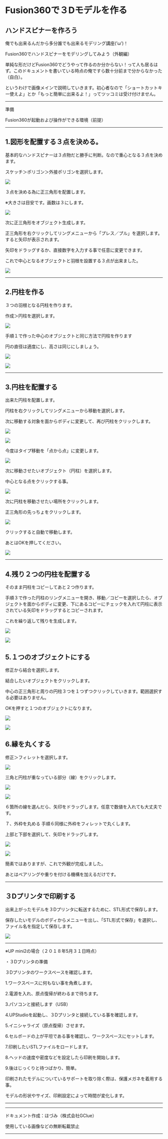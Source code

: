 # Fusion360で３Dモデルを作る

## ハンドスピナーを作ろう

俺でも出来るんだから多分誰でも出来るモデリング講座(’ω’)！

Fusion360でハンドスピナーをモデリングしてみよう（外観編）

単純な形だけどFusion360でどうやって作るのか分からない！って人も居るはず。このドキュメントを書いている時点の俺ですら数十分前まで分からなかった（自白）。

というわけで画像メインで説明していきます。初心者なので「ショートカットキー使えよ」とか「もっと簡単に出来るよ！」ってツッコミは受け付けません。

<hr>

準備

Fusion360が起動および操作ができる環境（前提）

<hr>

## 1.図形を配置する３点を決める。

基本的なハンドスピナーは３点物だと勝手に判断。なので重心となる３点を決めます。

スケッチ＞ポリゴン＞外接ポリゴンを選択します。

![](./images/hs_01.jpg)

３点を決める為に正三角形を配置します。

※大きさは目安です。画数は３にします。

![](./images/hs_02.jpg)

次に正三角形をオブジェクト生成します。

正三角形を右クリックしてリングメニューから「プレス／プル」を選択します。すると矢印が表示されます。

矢印をドラッグするか、直接数字を入力する事で任意に変更できます。

これで中心となるオブジェクトと羽根を設置する３点が出来ました。 

![](./images/hs_03.jpg)

<hr>

## 2.円柱を作る

３つの羽根となる円柱を作ります。

作成＞円柱を選択します。

![](./images/hs_04.jpg)

手順１で作った中心のオブジェクトと同じ方法で円柱を作ります

円の直径は適度にし、高さは同じにしましょう。

![](./images/hs_05.jpg)

![](./images/hs_06.jpg)

<hr>

## 3.円柱を配置する

出来た円柱を配置します。

円柱を右クリックしてリングメニューから移動を選択します。

次に移動する対象を面からボディに変更して、再び円柱をクリックします。

![](./images/hs_07.jpg)

![](./images/hs_08.jpg)

今度はタイプ移動を「点から点」に変更します。

![](./images/hs_09.jpg)

次に移動させたいオブジェクト（円柱）を選択します。

中心となる点をクリックする事。

![](./images/hs_10.jpg)

次に円柱を移動させたい場所をクリックします。

正三角形の先っちょをクリックします。

![](./images/hs_11.jpg)

クリックすると自動で移動します。

あとはOKを押してください。

![](./images/hs_12.jpg)

<hr>

## 4.残り２つの円柱を配置する

そのまま円柱をコピーしてあと２つ作ります。

手順３で作った円柱のリングメニューを開き、移動／コピーを選択したら、オブジェクトを面からボディに変更、下にあるコピーにチェックを入れて円柱に表示されている矢印をドラッグするとコピーされます。

これを繰り返して残りを生成します。

![](./images/hs_13.jpg)

![](./images/hs_14.jpg)

## 5.１つのオブジェクトにする

修正から結合を選択します。

結合したいオブジェクトをクリックします。

中心の正三角形と周りの円柱３つを１つずつクリックしていきます。範囲選択する必要はありません。

OKを押すと１つのオブジェクトになります。

![](./images/hs_15.jpg)

![](./images/hs_16.jpg)

## 6.縁を丸くする

修正＞フィレットを選択します。

![](./images/hs_17.jpg)

三角と円柱が重なっている部分（線）をクリックします。

![](./images/hs_18.jpg)

![](./images/hs_19.jpg)

６箇所の線を選んだら、矢印をドラッグします。任意で数値を入れても大丈夫です。


７、外枠を丸める
手順６同様に外枠をフィレットで丸くします。

 上部と下部を選択して、矢印をドラッグします。

![](./images/hs_20.jpg)

![](./images/hs_21.jpg)

簡素ではありますが、これで外観が完成しました。

あとはベアリングや重りを付ける機構を加えるだけです。

<hr>

## ３Dプリンタで印刷する

出来上がったモデルを３Dプリンタに転送するために、STL形式で保存します。

保存したいモデルのボディからメニューを出し、「STL形式で保存」を選択し、ファイル名を指定して保存します。

![](./images/hs_22.jpg)

<hr>

※UP mini2の場合（２０１８年5月３１日時点）

・３Dプリンタの準備

３Dプリンタのワークスペースを確認します。

1.ワークスペースに何もない事を角煮します。

2.電源を入れ、原点復帰が終わるまで待ちます。

3.パソコンと接続します（USB）

4.UPStudioを起動し、３Dプリンタと接続している事を確認します。

5.イニシャライズ（原点復帰）させます。

6.セルボードの上が平坦である事を確認し、ワークスペースにセットします。

7.印刷したいSTLファイルをロードします。

8.ヘッドの速度や密度などを設定したら印刷を開始します。

9.後はじっくりと待つばかり、簡単。

印刷されたモデルについているサポートを取り除く際は、保護メガネを着用する事。

モデルの形状やサイズ、印刷設定によって時間が変化します。

<hr>




<hr>

ドキュメント作成：ほづみ（株式会社GClue）

使用している画像などの無断転載禁止

<hr>





